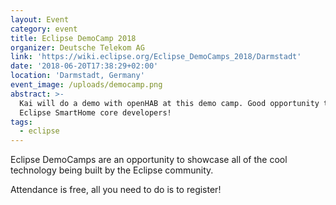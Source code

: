```yaml
---
layout: Event
category: event
title: Eclipse DemoCamp 2018
organizer: Deutsche Telekom AG
link: 'https://wiki.eclipse.org/Eclipse_DemoCamps_2018/Darmstadt'
date: '2018-06-20T17:38:29+02:00'
location: 'Darmstadt, Germany'
event_image: /uploads/democamp.png
abstract: >-
  Kai will do a demo with openHAB at this demo camp. Good opportunity to meet
  Eclipse SmartHome core developers!
tags:
  - eclipse
---
```

Eclipse DemoCamps are an opportunity to showcase all of the cool technology being built by the Eclipse community.

Attendance is free, all you need to do is to register!

